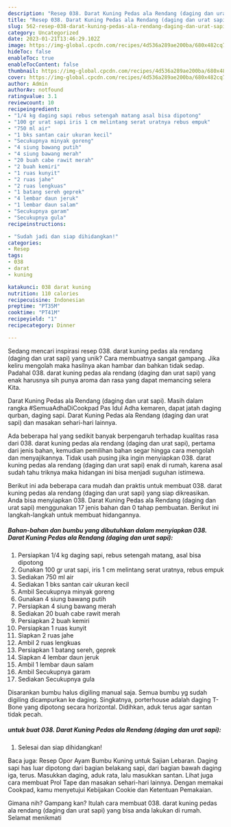 ```yaml
---
description: "Resep 038. Darat Kuning Pedas ala Rendang (daging dan urat sapi) yang Lezat Sekali"
title: "Resep 038. Darat Kuning Pedas ala Rendang (daging dan urat sapi) yang Lezat Sekali"
slug: 562-resep-038-darat-kuning-pedas-ala-rendang-daging-dan-urat-sapi-yang-lezat-sekali
category: Uncategorized
date: 2023-01-21T13:46:29.102Z
image: https://img-global.cpcdn.com/recipes/4d536a289ae200ba/680x482cq70/038-darat-kuning-pedas-ala-rendang-daging-dan-urat-sapi-foto-resep-utama.jpg
hideToc: false
enableToc: true
enableTocContent: false
thumbnail: https://img-global.cpcdn.com/recipes/4d536a289ae200ba/680x482cq70/038-darat-kuning-pedas-ala-rendang-daging-dan-urat-sapi-foto-resep-utama.jpg
cover: https://img-global.cpcdn.com/recipes/4d536a289ae200ba/680x482cq70/038-darat-kuning-pedas-ala-rendang-daging-dan-urat-sapi-foto-resep-utama.jpg
author: Admin
authorAv: notfound
ratingvalue: 3.1
reviewcount: 10
recipeingredient:
- "1/4 kg daging sapi rebus setengah matang asal bisa dipotong"
- "100 gr urat sapi iris 1 cm melintang serat uratnya rebus empuk"
- "750 ml air"
- "1 bks santan cair ukuran kecil"
- "Secukupnya minyak goreng"
- "4 siung bawang putih"
- "4 siung bawang merah"
- "20 buah cabe rawit merah"
- "2 buah kemiri"
- "1 ruas kunyit"
- "2 ruas jahe"
- "2 ruas lengkuas"
- "1 batang sereh geprek"
- "4 lembar daun jeruk"
- "1 lembar daun salam"
- "Secukupnya garam"
- "Secukupnya gula"
recipeinstructions:

- "Sudah jadi dan siap dihidangkan!"
categories:
- Resep
tags:
- 038
- darat
- kuning

katakunci: 038 darat kuning 
nutrition: 110 calories
recipecuisine: Indonesian
preptime: "PT35M"
cooktime: "PT41M"
recipeyield: "1"
recipecategory: Dinner

---
```





Sedang mencari inspirasi resep 038. darat kuning pedas ala rendang (daging dan urat sapi) yang unik? Cara membuatnya sangat gampang. Jika keliru mengolah maka hasilnya akan hambar dan bahkan tidak sedap. Padahal 038. darat kuning pedas ala rendang (daging dan urat sapi) yang enak harusnya sih punya aroma dan rasa yang dapat memancing selera Kita.





Darat Kuning Pedas ala Rendang (daging dan urat sapi). Masih dalam rangka #SemuaAdhaDiCookpad Pas Idul Adha kemaren, dapat jatah daging qurban, daging sapi. Darat Kuning Pedas ala Rendang (daging dan urat sapi) dan masakan sehari-hari lainnya.

Ada beberapa hal yang sedikit banyak berpengaruh terhadap kualitas rasa dari 038. darat kuning pedas ala rendang (daging dan urat sapi), pertama dari jenis bahan, kemudian pemilihan bahan segar hingga cara mengolah dan menyajikannya. Tidak usah pusing jika ingin menyiapkan 038. darat kuning pedas ala rendang (daging dan urat sapi) enak di rumah, karena asal sudah tahu triknya maka hidangan ini bisa menjadi suguhan istimewa.






Berikut ini ada beberapa cara mudah dan praktis untuk membuat 038. darat kuning pedas ala rendang (daging dan urat sapi) yang siap dikreasikan. Anda bisa menyiapkan 038. Darat Kuning Pedas ala Rendang (daging dan urat sapi) menggunakan 17 jenis bahan dan 0 tahap pembuatan. Berikut ini langkah-langkah untuk membuat hidangannya.

<!--inarticleads1-->

##### Bahan-bahan dan bumbu yang dibutuhkan dalam menyiapkan 038. Darat Kuning Pedas ala Rendang (daging dan urat sapi):

1. Persiapkan 1/4 kg daging sapi, rebus setengah matang, asal bisa dipotong
1. Gunakan 100 gr urat sapi, iris 1 cm melintang serat uratnya, rebus empuk
1. Sediakan 750 ml air
1. Sediakan 1 bks santan cair ukuran kecil
1. Ambil Secukupnya minyak goreng
1. Gunakan 4 siung bawang putih
1. Persiapkan 4 siung bawang merah
1. Sediakan 20 buah cabe rawit merah
1. Persiapkan 2 buah kemiri
1. Persiapkan 1 ruas kunyit
1. Siapkan 2 ruas jahe
1. Ambil 2 ruas lengkuas
1. Persiapkan 1 batang sereh, geprek
1. Siapkan 4 lembar daun jeruk
1. Ambil 1 lembar daun salam
1. Ambil Secukupnya garam
1. Sediakan Secukupnya gula


Disarankan bumbu halus digiling manual saja. Semua bumbu yg sudah digiling dicampurkan ke daging. Singkatnya, porterhouse adalah daging T-Bone yang dipotong secara horizontal. Didihkan, aduk terus agar santan tidak pecah. 

<!--inarticleads2-->

#####  untuk buat 038. Darat Kuning Pedas ala Rendang (daging dan urat sapi):


1. Selesai dan siap dihidangkan!

Baca juga: Resep Opor Ayam Bumbu Kuning untuk Sajian Lebaran. Daging sapi has luar dipotong dari bagian belakang sapi, dari bagian bawah daging iga, terus. Masukkan daging, aduk rata, lalu masukkan santan. Lihat juga cara membuat Prol Tape dan masakan sehari-hari lainnya. Dengan memakai Cookpad, kamu menyetujui Kebijakan Cookie dan Ketentuan Pemakaian. 

Gimana nih? Gampang kan? Itulah cara membuat 038. darat kuning pedas ala rendang (daging dan urat sapi) yang bisa anda lakukan di rumah. Selamat menikmati
